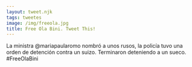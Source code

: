 ```yaml
---
layout: tweet.njk
tags: tweetes
image: /img/freeola.jpg
title: Free Ola Bini. Tweet This!
---
```

La ministra @mariapaularomo nombró a unos rusos, la policía tuvo una orden de detención contra un suizo. Terminaron deteniendo a un sueco. #FreeOlaBini
